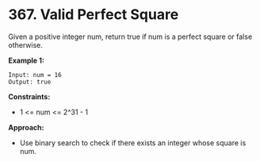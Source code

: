 # 367. Valid Perfect Square

Given a positive integer num, return true if num is a perfect square or false otherwise.

**Example 1:**
```
Input: num = 16
Output: true
```

**Constraints:**
- 1 <= num <= 2^31 - 1

**Approach:**
- Use binary search to check if there exists an integer whose square is num.